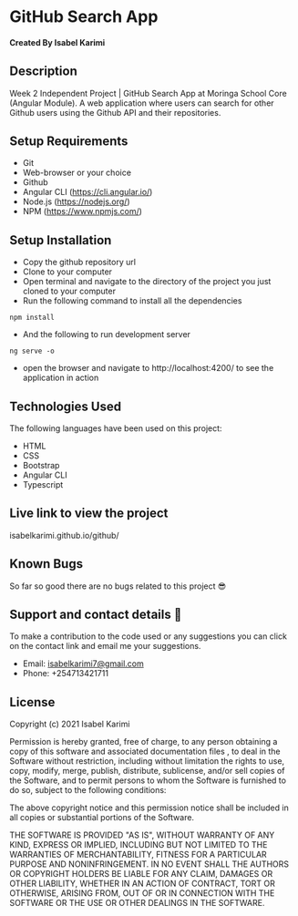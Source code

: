 # GitHub Search App
#### Created By Isabel Karimi
## Description
Week 2 Independent Project | GitHub Search App at Moringa School Core (Angular Module). A web application where  users can search for other Github users using the Github API and their repositories.
## Setup Requirements
* Git
* Web-browser or your choice
* Github
* Angular CLI (https://cli.angular.io/)
* Node.js (https://nodejs.org/)
* NPM (https://www.npmjs.com/)

## Setup Installation
* Copy the github repository url
* Clone to your computer
* Open terminal and navigate to the directory of the project you just cloned to your computer 
* Run the following command to install all the dependencies
``` 
npm install
```
* And the following to run development server
```
ng serve -o
```
* open the browser and navigate to http://localhost:4200/ to see the application in action
## Technologies Used
 The following languages have been used on this project:
 * HTML
 * CSS
 * Bootstrap
 * Angular CLI
 * Typescript
## Live link to view the project
 
isabelkarimi.github.io/github/


## Known Bugs
 So far so good there are no bugs related to this project 😎
## Support and contact details 🙂
To make a contribution to the code used or any suggestions you can click on the contact link and email me your suggestions.
* Email: isabelkarimi7@gmail.com
* Phone: +254713421711
## License


Copyright (c) 2021 Isabel Karimi

Permission is hereby granted, free of charge, to any person obtaining a copy
of this software and associated documentation files , to deal
in the Software without restriction, including without limitation the rights
to use, copy, modify, merge, publish, distribute, sublicense, and/or sell
copies of the Software, and to permit persons to whom the Software is
furnished to do so, subject to the following conditions:

The above copyright notice and this permission notice shall be included in all
copies or substantial portions of the Software.

THE SOFTWARE IS PROVIDED "AS IS", WITHOUT WARRANTY OF ANY KIND, EXPRESS OR
IMPLIED, INCLUDING BUT NOT LIMITED TO THE WARRANTIES OF MERCHANTABILITY,
FITNESS FOR A PARTICULAR PURPOSE AND NONINFRINGEMENT. IN NO EVENT SHALL THE
AUTHORS OR COPYRIGHT HOLDERS BE LIABLE FOR ANY CLAIM, DAMAGES OR OTHER
LIABILITY, WHETHER IN AN ACTION OF CONTRACT, TORT OR OTHERWISE, ARISING FROM,
OUT OF OR IN CONNECTION WITH THE SOFTWARE OR THE USE OR OTHER DEALINGS IN THE
SOFTWARE.
